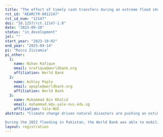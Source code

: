 ```yaml
---
title: "The effect of timely cash transfers during an extreme flood shock: Evidence from the 2022 Pakistan Floods "
rct_id: "AEARCTR-0012147"
rct_id_num: "12147"
doi: "10.1257/rct.12147-1.0"
date: "2023-09-20"
status: "in_development"
jel: ""
start_year: "2023-10-02"
end_year: "2025-09-14"
pi: "Rocco Zizzamia"
pi_other:
  1:
    name: Nihan Rafique
    email: nrafique@worldbank.org
    affiliation: World Bank
  2:
    name: Ashley Pople
    email: apople@worldbank.org
    affiliation: World Bank
  3:
    name: Muhammad Bin Khalid
    email: muhammad.k@u.yale-nus.edu.sg
    affiliation: Yale-NUS
abstract: "Climate change driven natural disasters are pushing an estimated 26 million people into poverty every year and disproportionately impacting the world’s poorest countries. Typically, government and humanitarian responses to climate disasters are mobilized after the shock occurs when much of the damage has already been done. There is reason to believe that acting early by providing cash payments – before or during a climate disaster – may help households prevent some of the damage. Improvements in early action systems provide an opportunity for governments and humanitarian actors to mitigate the worst humanitarian impacts of climate disasters.  
During the 2022 flooding in Pakistan, the World Bank was able to mobilise $150 million to provide a one-off cash transfer ($88 per recipient) to 1.3 million households from September to November. Given that a state of emergency was only declared on August 25 and flooding lasted until at least October 2022, the speed of this social protection response was unusually rapid in the context of humanitarian assistance during floods. This project aims to utilise a quasi-experimental approach – a fuzzy regression discontinuity design to understand the impacts of timely assistance on household resilience to extreme climate shocks. While there is a large body literature on the role of cash transfers in cushioning the negative income effects of shocks, experimental evidence on the effectiveness of cash transfers in response to extreme weather events, especially one-off cash transfers, remains scarce. Most research on disaster response focuses largely on the role of cash transfers in facilitating recovery from extreme weather events. This research explores the potential for “shock-responsive” cash transfers to limit the welfare cost of the shock through adaptive actions during a crisis."
layout: registration
---
```


